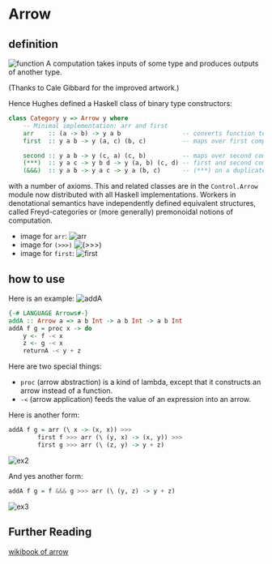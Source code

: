 # Arrow

## definition
![function](https://www.haskell.org/arrows/arrow.png)
A computation takes inputs of some type and produces outputs of another type.

(Thanks to Cale Gibbard for the improved artwork.)

Hence Hughes defined a Haskell class of binary type constructors:

```haskell
class Category y => Arrow y where
    -- Minimal implementation: arr and first
    arr    :: (a -> b) -> y a b                 -- converts function to arrow
    first  :: y a b -> y (a, c) (b, c)          -- maps over first component

    second :: y a b -> y (c, a) (c, b)          -- maps over second component
    (***)  :: y a c -> y b d -> y (a, b) (c, d) -- first and second combined
    (&&&)  :: y a b -> y a c -> y a (b, c)      -- (***) on a duplicated value

```

with a number of axioms. This and related classes are in the `Control.Arrow` module now distributed with all Haskell implementations. Workers in denotational semantics have independently defined equivalent structures, called Freyd-categories or (more generally) premonoidal notions of computation. 

- image for `arr`:
  ![arr](https://www.haskell.org/arrows/arr.png)
- image for `(>>>)`
  ![(>>>)](https://www.haskell.org/arrows/compose.png)
- image for `first`:
  ![first](https://www.haskell.org/arrows/first.png)

## how to use
Here is an example:
![addA](https://www.haskell.org/arrows/addA.png)
```haskell
{-# LANGUAGE Arrows#-}
addA :: Arrow a => a b Int -> a b Int -> a b Int
addA f g = proc x -> do
    y <- f -< x
    z <- g -< x
    returnA -< y + z
```
Here are two special things:

- `proc` (arrow abstraction)
    is a kind of lambda, except that it constructs an arrow instead of a function. 
- `-<` (arrow application)
    feeds the value of an expression into an arrow. 

Here is another form:
```haskell
addA f g = arr (\ x -> (x, x)) >>>
        first f >>> arr (\ (y, x) -> (x, y)) >>>
        first g >>> arr (\ (z, y) -> y + z)
```

![ex2](https://www.haskell.org/arrows/addA-desugar.png)

And yes another form:

```haskell
addA f g = f &&& g >>> arr (\ (y, z) -> y + z)
```
![ex3](https://www.haskell.org/arrows/addA-comb.png)


## Further Reading
[wikibook of arrow](https://en.wikibooks.org/wiki/Haskell/Understanding_arrows)
